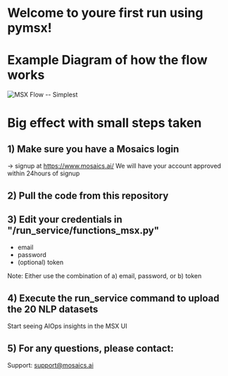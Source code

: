 # Welcome to youre first run using pymsx!

# Example Diagram of how the flow works
![MSX Flow -- Simplest](https://user-images.githubusercontent.com/79324142/220977307-35b8aea8-c580-4608-a7f1-4d6b6e76e9a8.png)


# Big effect with small steps taken
## 1) Make sure you have a Mosaics login
  -> signup at https://www.mosaics.ai/
    We will have your account approved within 24hours of signup
  
## 2) Pull the code from this repository

## 3) Edit your credentials in "/run_service/functions_msx.py"
  - email
  - password
  - (optional) token
  
  Note: Either use the combination of a) email, password, or b) token
  
## 4) Execute the run_service command to upload the 20 NLP datasets
 Start seeing AIOps insights in the MSX UI



## 5) For any questions, please contact:
Support: support@mosaics.ai
